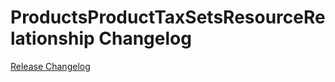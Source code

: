 # ProductsProductTaxSetsResourceRelationship Changelog

[Release Changelog](https://github.com/spryker/products-product-tax-sets-resource-relationship/releases)
